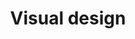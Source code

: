 ---
id: visual-design
title: Visual design
description: Go from design to working code in a single step.
icon: 
layout: tool-listing
---
